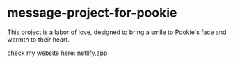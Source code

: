 # message-project-for-pookie
This project is a labor of love, designed to bring a smile to Pookie's face and warmth to their heart.

check my website here:
[netlify.app](https://project-massage.netlify.app/)
